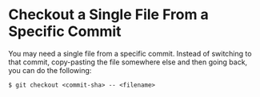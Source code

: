 # Checkout a Single File From a Specific Commit

You may need a single file from a specific commit. Instead of switching to that commit, copy-pasting the file somewhere else and then going back, you can do the following:

    $ git checkout <commit-sha> -- <filename>
